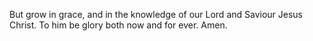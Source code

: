 But grow in grace, and in the knowledge of our Lord and Saviour Jesus Christ. To him be glory both now and for ever. Amen.
